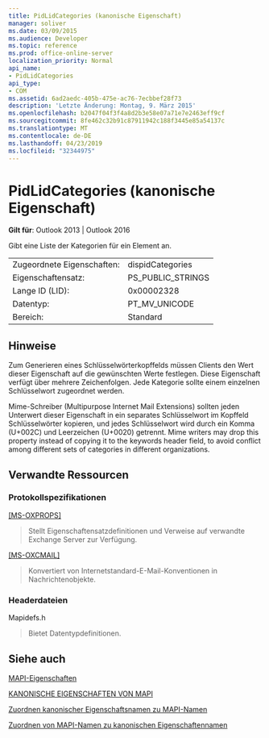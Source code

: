 ```yaml
---
title: PidLidCategories (kanonische Eigenschaft)
manager: soliver
ms.date: 03/09/2015
ms.audience: Developer
ms.topic: reference
ms.prod: office-online-server
localization_priority: Normal
api_name:
- PidLidCategories
api_type:
- COM
ms.assetid: 6ad2aedc-405b-475e-ac76-7ecbbef28f73
description: 'Letzte Änderung: Montag, 9. März 2015'
ms.openlocfilehash: b2047f04f3f4a8d2b3e58e07a71e7e2463eff9cf
ms.sourcegitcommit: 8fe462c32b91c87911942c188f3445e85a54137c
ms.translationtype: MT
ms.contentlocale: de-DE
ms.lasthandoff: 04/23/2019
ms.locfileid: "32344975"
---
```

# <a name="pidlidcategories-canonical-property"></a>PidLidCategories (kanonische Eigenschaft)

  
  
**Gilt für**: Outlook 2013 | Outlook 2016 
  
Gibt eine Liste der Kategorien für ein Element an.
  
|||
|:-----|:-----|
|Zugeordnete Eigenschaften:  <br/> |dispidCategories  <br/> |
|Eigenschaftensatz:  <br/> |PS_PUBLIC_STRINGS  <br/> |
|Lange ID (LID):  <br/> |0x00002328  <br/> |
|Datentyp:  <br/> |PT_MV_UNICODE  <br/> |
|Bereich:  <br/> |Standard  <br/> |
   
## <a name="remarks"></a>Hinweise

Zum Generieren eines Schlüsselwörterkopffelds müssen Clients den Wert dieser Eigenschaft auf die gewünschten Werte festlegen. Diese Eigenschaft verfügt über mehrere Zeichenfolgen. Jede Kategorie sollte einem einzelnen Schlüsselwort zugeordnet werden.
  
Mime-Schreiber (Multipurpose Internet Mail Extensions) sollten jeden Unterwert dieser Eigenschaft in ein separates Schlüsselwort im Kopffeld Schlüsselwörter kopieren, und jedes Schlüsselwort wird durch ein Komma (U+002C) und Leerzeichen (U+0020) getrennt. Mime writers may drop this property instead of copying it to the keywords header field, to avoid conflict among different sets of categories in different organizations.
  
## <a name="related-resources"></a>Verwandte Ressourcen

### <a name="protocol-specifications"></a>Protokollspezifikationen

[[MS-OXPROPS]](https://msdn.microsoft.com/library/f6ab1613-aefe-447d-a49c-18217230b148%28Office.15%29.aspx)
  
> Stellt Eigenschaftensatzdefinitionen und Verweise auf verwandte Exchange Server zur Verfügung.
    
[[MS-OXCMAIL]](https://msdn.microsoft.com/library/b60d48db-183f-4bf5-a908-f584e62cb2d4%28Office.15%29.aspx)
  
> Konvertiert von Internetstandard-E-Mail-Konventionen in Nachrichtenobjekte.
    
### <a name="header-files"></a>Headerdateien

Mapidefs.h
  
> Bietet Datentypdefinitionen.
    
## <a name="see-also"></a>Siehe auch



[MAPI-Eigenschaften](mapi-properties.md)
  
[KANONISCHE EIGENSCHAFTEN VON MAPI](mapi-canonical-properties.md)
  
[Zuordnen kanonischer Eigenschaftsnamen zu MAPI-Namen](mapping-canonical-property-names-to-mapi-names.md)
  
[Zuordnen von MAPI-Namen zu kanonischen Eigenschaftennamen](mapping-mapi-names-to-canonical-property-names.md)

